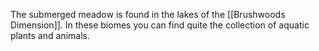 The submerged meadow is found in the lakes of the [[Brushwoods Dimension]]. In these biomes you can find quite the collection of aquatic plants and animals.
